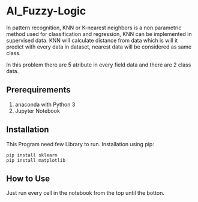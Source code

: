 # AI_Fuzzy-Logic

In pattern recognition, KNN or K-nearest neighbors is a non parametric method used for classification and regression, KNN can be implemented in supervised data. KNN will calculate distance from data which is will it predict with every data in dataset, nearest data will be considered as same class.

In this problem there are 5 atribute in every field data and there are 2 class data.

## Prerequirements
1. anaconda with Python 3
2. Jupyter Notebook

## Installation

This Program need few Library to run.
Installation using pip:
```
pip install sklearn
pip install matplotlib

```

## How to Use

Just run every cell in the notebook from the top until the botton.
